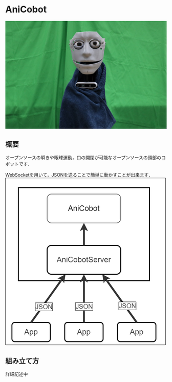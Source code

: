 # AniCobot

![](img/robot.JPG)
## 概要
オープンソースの瞬きや眼球運動，口の開閉が可能なオープンソースの頭部のロボットです．

WebSocketを用いて，JSONを送ることで簡単に動かすことが出来ます．
![](img/system_architecture.png)

## 組み立て方
詳細記述中